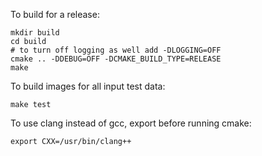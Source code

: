 To build for a release:

```
mkdir build
cd build
# to turn off logging as well add -DLOGGING=OFF
cmake .. -DDEBUG=OFF -DCMAKE_BUILD_TYPE=RELEASE
make
```

To build images for all input test data:

```
make test
```

To use clang instead of gcc, export before running cmake:

```
export CXX=/usr/bin/clang++
```
